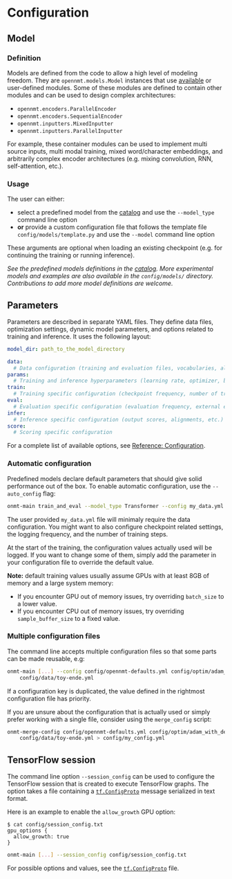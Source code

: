 # Configuration

## Model

### Definition

Models are defined from the code to allow a high level of modeling freedom. They are `opennmt.models.Model` instances that use [available](package/opennmt.html) or user-defined modules. Some of these modules are defined to contain other modules and can be used to design complex architectures:

* `opennmt.encoders.ParallelEncoder`
* `opennmt.encoders.SequentialEncoder`
* `opennmt.inputters.MixedInputter`
* `opennmt.inputters.ParallelInputter`

For example, these container modules can be used to implement multi source inputs, multi modal training, mixed word/character embeddings, and arbitrarily complex encoder architectures (e.g. mixing convolution, RNN, self-attention, etc.).

### Usage

The user can either:

* select a predefined model from the [catalog](package/opennmt.models.catalog.html) and use the `--model_type` command line option
* **or** provide a custom configuration file that follows the template file `config/models/template.py` and use the `--model` command line option

These arguments are optional when loading an existing checkpoint (e.g. for continuing the training or running inference).

*See the predefined models definitions in the [catalog](_modules/opennmt/models/catalog.html). More experimental models and examples are also available in the `config/models/` directory. Contributions to add more model definitions are welcome.*

## Parameters

Parameters are described in separate YAML files. They define data files, optimization settings, dynamic model parameters, and options related to training and inference. It uses the following layout:

```yaml
model_dir: path_to_the_model_directory

data:
  # Data configuration (training and evaluation files, vocabularies, alignments, etc.)
params:
  # Training and inference hyperparameters (learning rate, optimizer, beam size, etc.)
train:
  # Training specific configuration (checkpoint frequency, number of training step, etc.)
eval:
  # Evaluation specific configuration (evaluation frequency, external evaluators.)
infer:
  # Inference specific configuration (output scores, alignments, etc.)
score:
  # Scoring specific configuration
```

For a complete list of available options, see [Reference: Configuration](configuration_reference.html).

### Automatic configuration

Predefined models declare default parameters that should give solid performance out of the box. To enable automatic configuration, use the `--auto_config` flag:

```bash
onmt-main train_and_eval --model_type Transformer --config my_data.yml --auto_config
```

The user provided `my_data.yml` file will minimaly require the data configuration. You might want to also configure checkpoint related settings, the logging frequency, and the number of training steps.

At the start of the training, the configuration values actually used will be logged. If you want to change some of them, simply add the parameter in your configuration file to override the default value.

**Note:** default training values usually assume GPUs with at least 8GB of memory and a large system memory:

* If you encounter GPU out of memory issues, try overriding `batch_size` to a lower value.
* If you encounter CPU out of memory issues, try overriding `sample_buffer_size` to a fixed value.

### Multiple configuration files

The command line accepts multiple configuration files so that some parts can be made reusable, e.g:

```bash
onmt-main [...] --config config/opennmt-defaults.yml config/optim/adam_with_decay.yml \
    config/data/toy-ende.yml
```

If a configuration key is duplicated, the value defined in the rightmost configuration file has priority.

If you are unsure about the configuration that is actually used or simply prefer working with a single file, consider using the `merge_config` script:

```bash
onmt-merge-config config/opennmt-defaults.yml config/optim/adam_with_decay.yml \
    config/data/toy-ende.yml > config/my_config.yml
```

## TensorFlow session

The command line option `--session_config` can be used to configure the TensorFlow session that is created to execute TensorFlow graphs. The option takes a file containing a [`tf.ConfigProto`](https://github.com/tensorflow/tensorflow/blob/master/tensorflow/core/protobuf/config.proto) message serialized in text format.

Here is an example to enable the `allow_growth` GPU option:

```text
$ cat config/session_config.txt
gpu_options {
  allow_growth: true
}
```

```bash
onmt-main [...] --session_config config/session_config.txt
```

For possible options and values, see the [`tf.ConfigProto`](https://github.com/tensorflow/tensorflow/blob/master/tensorflow/core/protobuf/config.proto) file.
